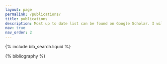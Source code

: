 ```yaml
---
layout: page
permalink: /publications/
title: publications
description: Most up to date list can be found on Google Scholar. I will update publications by categories in reversed chronological order here. Generated by jekyll-scholar.
nav: true
nav_order: 2
---
```


<!-- _pages/publications.md -->

<!-- Bibsearch Feature -->

{% include bib_search.liquid %}

<div class="publications">

{% bibliography %}

</div>
